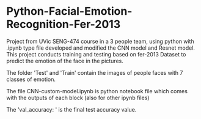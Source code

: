 # Python-Facial-Emotion-Recognition-Fer-2013
Project from UVic SENG-474 course in a 3 people team, using python with .ipynb type file developed and modified the CNN model and Resnet model. This project conducts training and testing based on fer-2013 Dataset to predict the emotion of the face in the pictures.

The folder 'Test' and 'Train' contain the images of people faces with 7 classes of emotion.

The file CNN-custom-model.ipynb is python notebook file which comes with the outputs of each block (also for other ipynb files)

The 'val_accuracy: ' is the final test accuracy value.
